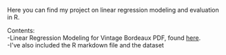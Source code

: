 Here you can find my project on linear regression modeling and evaluation in R.
<br/>


Contents:<br />
  -Linear Regression Modeling for Vintage Bordeaux PDF, found [here](https://github.com/chrisman1015/Linear-Regression/blob/master/Linear_Model_Evaluation_and_Transformation_in_R.pdf).<br />
  -I've also included the R markdown file and the dataset
